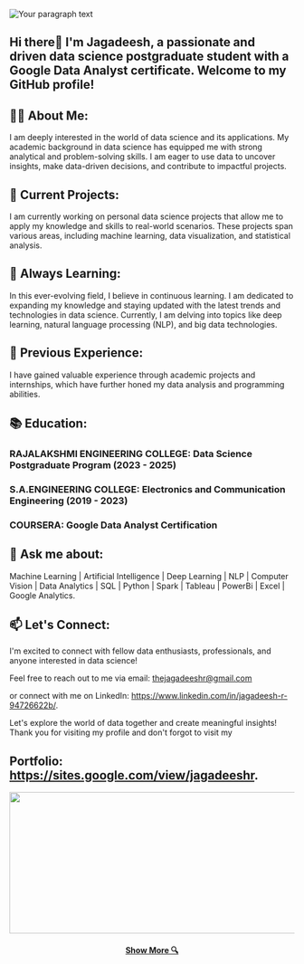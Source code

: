 ![Your paragraph text](https://github.com/thejagadeesh/thejagadeesh/assets/114074976/a5120e50-476d-4435-a06b-5047ed5a8f0f)

## Hi there👋 I'm Jagadeesh, a passionate and driven data science postgraduate student with a Google Data Analyst certificate. Welcome to my GitHub profile!

## 👨‍💻 About Me:

I am deeply interested in the world of data science and its applications. My academic background in data science has equipped me with strong analytical and problem-solving skills. I am eager to use data to uncover insights, make data-driven decisions, and contribute to impactful projects.

## 🔭 Current Projects:

I am currently working on personal data science projects that allow me to apply my knowledge and skills to real-world scenarios. These projects span various areas, including machine learning, data visualization, and statistical analysis.

## 🌱 Always Learning:

In this ever-evolving field, I believe in continuous learning. I am dedicated to expanding my knowledge and staying updated with the latest trends and technologies in data science. Currently, I am delving into topics like deep learning, natural language processing (NLP), and big data technologies.

## 💼 Previous Experience:

I have gained valuable experience through academic projects and internships, which have further honed my data analysis and programming abilities.

## 📚 Education:

### RAJALAKSHMI ENGINEERING COLLEGE:  Data Science Postgraduate Program (2023 - 2025)
### S.A.ENGINEERING COLLEGE: Electronics and Communication Engineering (2019 - 2023)
### COURSERA: Google Data Analyst Certification
## 💬 Ask me about:
Machine Learning | Artificial Intelligence | Deep Learning | NLP | Computer Vision | Data Analytics | SQL | Python | Spark | Tableau | PowerBi | Excel | Google Analytics.
## 📫 Let's Connect:
I'm excited to connect with fellow data enthusiasts, professionals, and anyone interested in data science!

Feel free to reach out to me via email: thejagadeeshr@gmail.com 

or connect with me on LinkedIn: https://www.linkedin.com/in/jagadeesh-r-94726622b/.

Let's explore the world of data together and create meaningful insights! Thank you for visiting my profile and don't forgot to visit my 

## Portfolio: https://sites.google.com/view/jagadeeshr.
<img src="https://raw.githubusercontent.com/BEPb/BEPb/194bc176c0b3f2ef01a883ff206499b86c5ce72f/assets/Bottom_down.svg" width="4000" height="250" />
<h4 align="center">
<h4 align="center">
  <a href="https://sites.google.com/view/jagadeeshr" title="Portfolio"> Show More 🔍</a>
</h4>

